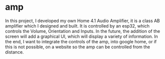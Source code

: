 # amp
In this project, I developed my own Home 4.1 Audio Amplifier, it is a class AB amplifier which I designed and built. It is controlled by an esp32, which controls the Volume, Orientation and Inputs. In the future, the addition of the screen will add a graphical UI, which will display a variety of information. In the end, I want to integrate the controls of the amp, into google home, or if this is not possible, on a website so the amp can be controlled from the distance.
